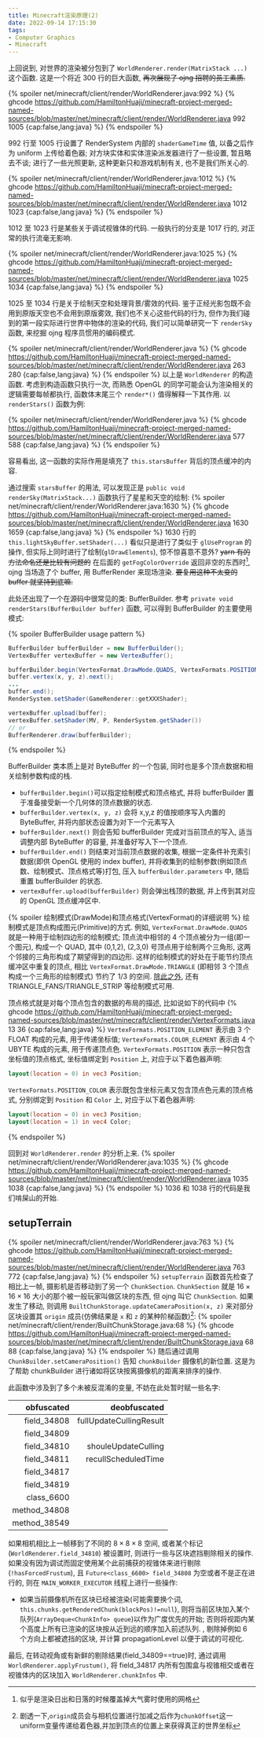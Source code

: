 ```yaml
---
title: Minecraft渲染原理(2)
date: 2022-09-14 17:15:30
tags:
- Computer Graphics
- Minecraft
---
```


上回说到, 对世界的渲染被分包到了 `WorldRenderer.render(MatrixStack ...)` 这个函数. 这是一个将近 300 行的巨大函数, <del>再次展现了 ojng 招聘的员工素质.</del>

{% spoiler net/minecraft/client/render/WorldRenderer.java:992 %}
{% ghcode https://github.com/HamiltonHuaji/minecraft-project-merged-named-sources/blob/master/net/minecraft/client/render/WorldRenderer.java 992 1005 {cap:false,lang:java} %}
{% endspoiler %}

992 行至 1005 行设置了 RenderSystem 内部的 `shaderGameTime` 值, 以备之后作为 uniform 上传给着色器; 对方块实体和实体渲染派发器进行了一些设置, 暂且略去不谈; 进行了一些光照更新, 这种更新只和游戏机制有关, 也不是我们所关心的.

{% spoiler net/minecraft/client/render/WorldRenderer.java:1012 %}
{% ghcode https://github.com/HamiltonHuaji/minecraft-project-merged-named-sources/blob/master/net/minecraft/client/render/WorldRenderer.java 1012 1023 {cap:false,lang:java} %}
{% endspoiler %}

1012 至 1023 行是某些关于调试视锥体的代码. 一般执行的分支是 1017 行的, 对正常的执行流毫无影响.

{% spoiler net/minecraft/client/render/WorldRenderer.java:1025 %}
{% ghcode https://github.com/HamiltonHuaji/minecraft-project-merged-named-sources/blob/master/net/minecraft/client/render/WorldRenderer.java 1025 1034 {cap:false,lang:java} %}
{% endspoiler %}

1025 至 1034 行是关于绘制天空和处理背景/雾效的代码. 鉴于正经光影包既不会用到原版天空也不会用到原版雾效, 我们也不关心这些代码的行为, 但作为我们碰到的第一段实际进行世界中物体的渲染的代码, 我们可以简单研究一下 `renderSky` 函数, 来挖掘 ojng 程序员惯用的编码模式.

{% spoiler net/minecraft/client/render/WorldRenderer.java %}
{% ghcode https://github.com/HamiltonHuaji/minecraft-project-merged-named-sources/blob/master/net/minecraft/client/render/WorldRenderer.java 263 280 {cap:false,lang:java} %}
{% endspoiler %}
以上是 `WorldRenderer` 的构造函数. 考虑到构造函数只执行一次, 而熟悉 OpenGL 的同学可能会认为渲染相关的逻辑需要每帧都执行, 函数体末尾三个 `render*()` 值得解释一下其作用. 以 `renderStars()` 函数为例:

{% spoiler net/minecraft/client/render/WorldRenderer.java %}
{% ghcode https://github.com/HamiltonHuaji/minecraft-project-merged-named-sources/blob/master/net/minecraft/client/render/WorldRenderer.java 577 588 {cap:false,lang:java} %}
{% endspoiler %}

容易看出, 这一函数的实际作用是填充了 `this.starsBuffer` 背后的顶点缓冲的内容. 

通过搜索 `starsBuffer` 的用法, 可以发现正是 `public void renderSky(MatrixStack...)` 函数执行了星星和天空的绘制:
{% spoiler net/minecraft/client/render/WorldRenderer.java:1630 %}
{% ghcode https://github.com/HamiltonHuaji/minecraft-project-merged-named-sources/blob/master/net/minecraft/client/render/WorldRenderer.java 1630 1659 {cap:false,lang:java} %}
{% endspoiler %}
1630 行的 `this.lightSkyBuffer.setShader(...)` 看似只是进行了类似于 `glUseProgram` 的操作, 但实际上同时进行了绘制(`glDrawElements`), 惊不惊喜意不意外? <del>yarn 有的方法命名还是比较有问题的</del> 在后面的 `getFogColorOverride` 返回非空的东西时[^1], ojng 当场造了个 buffer, 用 BufferRender 来现场渲染. <del>要复用这种不太变的 buffer 就坚持到底嘛.</del>

此处还出现了一个在源码中很常见的类: BufferBuilder. 参考 `private void renderStars(BufferBuilder buffer)` 函数, 可以得到 BufferBuilder 的主要使用模式:

{% spoiler BufferBuilder usage pattern %}
```java
BufferBuilder bufferBuilder = new BufferBuilder();
VertexBuffer vertexBuffer = new VertexBuffer();

bufferBuilder.begin(VertexFormat.DrawMode.QUADS, VertexFormats.POSITION);
buffer.vertex(x, y, z).next();
...
buffer.end();
RenderSystem.setShader(GameRenderer::getXXXShader);

vertexBuffer.upload(buffer);
vertexBuffer.setShader(MV, P, RenderSystem.getShader())
// or
BufferRenderer.draw(bufferBuilder);
```
{% endspoiler %}

BufferBuilder 类本质上是对 ByteBuffer 的一个包装, 同时也是多个顶点数据和相关绘制参数构成的栈.

+ `bufferBuilder.begin()`可以指定绘制模式和顶点格式, 并将 bufferBuilder 置于准备接受新一个几何体的顶点数据的状态.
+ `bufferBuilder.vertex(x, y, z)` 会将 x,y,z 的值按顺序写入内置的 ByteBuffer, 并将内部状态设置为对下一个元素写入
+ `bufferBuilder.next()` 则会告知 bufferBuilder 完成对当前顶点的写入, 适当调整内部 ByteBuffer 的容量, 并准备好写入下一个顶点.
+ `bufferBuilder.end()` 则结束对当前顶点数据的收集, 根据一定条件补充索引数据(即供 OpenGL 使用的 index buffer), 并将收集到的绘制参数(例如顶点数、绘制模式、顶点格式等)打包, 压入 `bufferBuilder.parameters` 中, 随后重置 bufferBuilder 的状态.
+ `vertexBuffer.upload(bufferBuilder)` 则会弹出栈顶的数据, 并上传到其对应的 OpenGL 顶点缓冲区中.

{% spoiler 绘制模式(DrawMode)和顶点格式(VertexFormat)的详细说明 %}
绘制模式是顶点构成图元(Primitive)的方式. 例如, `VertexFormat.DrawMode.QUADS` 就是一种用于绘制四边形的绘制模式; 顶点流中相邻的 4 个顶点被分为一组(即一个图元), 构成一个 QUAD, 其中 (0,1,2), (2,3,0) 号顶点用于绘制两个三角形, 这两个邻接的三角形构成了期望得到的四边形. 这样的绘制模式的好处在于能节约顶点缓冲区中重复的顶点, 相比 `VertexFormat.DrawMode.TRIANGLE` (即相邻 3 个顶点构成一个三角形的绘制模式) 节约了 1/3 的空间. [除此之外](https://www.khronos.org/opengl/wiki/Primitive), 还有 TRIANGLE_FANS/TRIANGLE_STRIP 等绘制模式可用.

顶点格式就是对每个顶点包含的数据的布局的描述, 比如说如下的代码中
{% ghcode https://github.com/HamiltonHuaji/minecraft-project-merged-named-sources/blob/master/net/minecraft/client/render/VertexFormats.java 13 36 {cap:false,lang:java} %}
`VertexFormats.POSITION_ELEMENT` 表示由 3 个 FLOAT 构成的元素, 用于传递坐标值; `VertexFormats.COLOR_ELEMENT` 表示由 4 个 UBYTE 构成的元素, 用于传递顶点色.
`VertexFormats.POSITION` 表示一种只包含坐标值的顶点格式, 坐标值绑定到 `Position` 上, 对应于以下着色器声明:
```glsl
layout(location = 0) in vec3 Position;
```
`VertexFormats.POSITION_COLOR` 表示既包含坐标元素又包含顶点色元素的顶点格式, 分别绑定到 `Position` 和 `Color` 上, 对应于以下着色器声明:
```glsl
layout(location = 0) in vec3 Position;
layout(location = 1) in vec4 Color;
```
{% endspoiler %}

回到对 `WorldRenderer.render` 的分析上来.
{% spoiler net/minecraft/client/render/WorldRenderer.java:1035 %}
{% ghcode https://github.com/HamiltonHuaji/minecraft-project-merged-named-sources/blob/master/net/minecraft/client/render/WorldRenderer.java 1035 1038 {cap:false,lang:java} %}
{% endspoiler %}
1036 和 1038 行的代码是我们啃屎山的开始.

## setupTerrain

{% spoiler net/minecraft/client/render/WorldRenderer.java:763 %}
{% ghcode https://github.com/HamiltonHuaji/minecraft-project-merged-named-sources/blob/master/net/minecraft/client/render/WorldRenderer.java 763 772 {cap:false,lang:java} %}
{% endspoiler %}
`setupTerrain` 函数首先检查了相比上一帧, 摄影机是否移动到了另一个 `ChunkSection`. `ChunkSection` 就是 $16\times 16\times 16$ 大小的那个被一般玩家叫做区块的东西, 但 ojng 叫它 `ChunkSection`. 如果发生了移动, 则调用 `BuiltChunkStorage.updateCameraPosition(x, z)` 来对部分区块设置其 `origin` 成员(仿佛结果是 `x` 和 `z` 的某种阶梯函数)[^2]:
{% spoiler net/minecraft/client/render/BuiltChunkStorage.java:68 %}
{% ghcode https://github.com/HamiltonHuaji/minecraft-project-merged-named-sources/blob/master/net/minecraft/client/render/BuiltChunkStorage.java 68 88 {cap:false,lang:java} %}
{% endspoiler %}
随后通过调用 `ChunkBuilder.setCameraPosition()` 告知 `chunkBuilder` 摄像机的新位置. 这是为了帮助 chunkBuilder 进行诸如将区块按离摄像机的距离来排序的操作.

此函数中涉及到了多个未被反混淆的变量, 不妨在此处暂时赋一些名字:

|   obfuscated |            deobfuscated |
| -----------: | ----------------------: |
|  field_34808 | fullUpdateCullingResult |
|  field_34809 |                         |
|  field_34810 |     shouleUpdateCulling |
|  field_34811 |     recullScheduledTime |
|  field_34817 |                         |
|  field_34819 |                         |
|   class_6600 |                         |
| method_34808 |                         |
| method_38549 |                         |


如果相机相比上一帧移到了不同的 $8\times 8\times 8$ 空间, 或者某个标记 (`WorldRenderer.field_34810`) 被设置时, 则进行一些与区块遮挡剔除相关的操作. 如果没有因为调试而固定使用某个此前捕获的视锥体来进行剔除 (`!hasForcedFrustum`), 且 `Future<class_6600> field_34808` 为空或者不是正在进行的, 则在 `MAIN_WORKER_EXECUTOR` 线程上进行一些操作:

+ 如果当前摄像机所在区块已经被渲染(可能需要换个词, `this.chunks.getRenderedChunk(blockPos)!=null`), 则将当前区块加入某个队列(`ArrayDeque<ChunkInfo> queue`)以作为广度优先的开始; 否则将视距内某个高度上所有已渲染的区块按从近到远的顺序加入前述队列.
, 剔除掉例如 6 个方向上都被遮挡的区块, 并计算 propagationLevel 以便于调试的可视化.

最后, 在转动视角或有新鲜的剔除结果(field_34809==true)时, 通过调用 `WorldRenderer.applyFrustum()`, 将 field_34817 内所有包围盒与视锥相交或者在视锥体内的区块加入 `WorldRenderer.chunkInfos` 中.


[^1]: 似乎是渲染日出和日落的时候覆盖掉大气雾时使用的网格
[^2]: 剧透一下,`origin`成员会与相机位置进行加减之后作为`chunkOffset`这一uniform变量传递给着色器,并加到顶点的位置上来获得真正的世界坐标